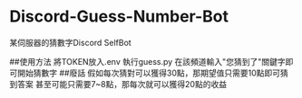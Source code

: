 # Discord-Guess-Number-Bot
某伺服器的猜數字Discord SelfBot

##使用方法
將TOKEN放入.env
執行guess.py
在該頻道輸入"您猜到了"關鍵字即可開始猜數字
##廢話
假如每次猜對可以獲得30點，那期望值只需要10點即可猜到答案
甚至可能只需要7~8點，那每次就可以獲得20點的收益
